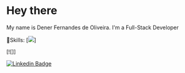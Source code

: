 <!--
**Dener-Fernandes/Dener-Fernandes** is a ✨ _special_ ✨ repository because its `README.md` (this file) appears on your GitHub profile.

Here are some ideas to get you started:

- 🔭 I’m currently working on ...
- 🌱 I’m currently learning ...
- 👯 I’m looking to collaborate on ...
- 🤔 I’m looking for help with ...
- 💬 Ask me about ...
- 📫 How to reach me: ...
- 😄 Pronouns: ...
- ⚡ Fun fact: ...
-->

# Hey there

My name is Dener Fernandes de Oliveira. I'm a Full-Stack Developer

🚀Skills: [![](https://img.shields.io/badge/HTML5-E34F26?style=for-the-badge&logo=html5&logoColor=white)]

[![]]

[![ Linkedin Badge](https://img.shields.io/badge/LinkedIn-0077B5?style=for-the-badge&logo=linkedin&logoColor=white)](https://www.linkedin.com/in/dener-fernandes-de-oliveira-0a5bb81b7/?lipi=urn%3Ali%3Apage%3Ad_flagship3_feed%3BSgMe6S8WSkW3diWZQK%2Bs%2BA%3D%3D)


